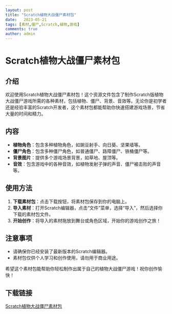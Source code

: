 ```yaml
---
layout: post
title: "Scratch植物大战僵尸素材包"
date:   2023-05-21
tags: [素材,僵尸,Scratch,植物,游戏]
comments: true
author: admin
---
```

# Scratch植物大战僵尸素材包

## 介绍

欢迎使用Scratch植物大战僵尸素材包！这个资源文件包含了制作Scratch版植物大战僵尸游戏所需的各种素材，包括植物、僵尸、背景、音效等。无论你是初学者还是经验丰富的Scratch开发者，这个素材包都能帮助你快速搭建游戏场景，节省大量的时间和精力。

## 内容

- **植物角色**：包含多种植物角色，如豌豆射手、向日葵、坚果墙等。
- **僵尸角色**：包含多种僵尸角色，如普通僵尸、路障僵尸、铁桶僵尸等。
- **背景图片**：提供多个游戏场景背景，如草地、屋顶等。
- **音效**：包含游戏中的各种音效，如植物发射子弹的声音、僵尸被击败的声音等。

## 使用方法

1. **下载素材包**：点击下载按钮，将素材包保存到你的电脑上。
2. **导入素材**：打开Scratch编辑器，点击“文件”菜单，选择“导入”，然后选择你下载的素材包文件。
3. **开始创作**：将导入的素材拖放到舞台或角色区域，开始你的游戏创作之旅！

## 注意事项

- 请确保你已经安装了最新版本的Scratch编辑器。
- 素材包仅供个人学习和创作使用，请勿用于商业用途。

希望这个素材包能帮助你轻松制作出属于自己的植物大战僵尸游戏！祝你创作愉快！

## 下载链接

[Scratch植物大战僵尸素材包](https://pan.quark.cn/s/44ba6fd513c2)